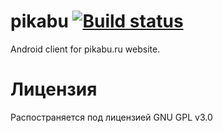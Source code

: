 # pikabu [![Build status](https://ci.appveyor.com/api/projects/status/ffawgx4uewti7vix?svg=true)](https://ci.appveyor.com/project/takigava/pikabu)
Android client for pikabu.ru website.

# Лицензия

Распостраняется под лицензией GNU GPL v3.0
